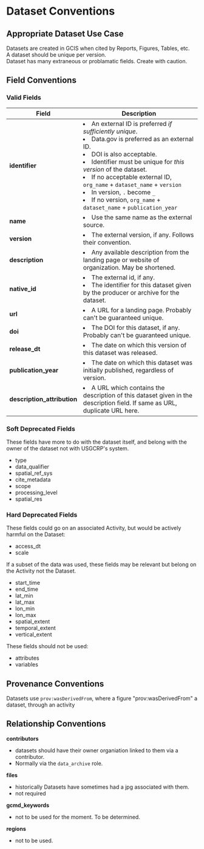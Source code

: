 # Dataset Conventions

## Appropriate Dataset Use Case

Datasets are created in GCIS when cited by Reports, Figures, Tables, etc.  
A dataset should be unique per version.  
Dataset has many extraneous or problamatic fields. Create with caution.

## Field Conventions

### Valid Fields

| Field | Description |
|-------|------------- | 
|**identifier**|<li> An external ID is preferred *if sufficiently unique*.<li> Data.gov is preferred as an external ID.<li> DOI is also acceptable.<li> Identifier must be unique for *this version* of the dataset.<li> If no acceptable external ID, `org_name` + `dataset_name` + `version`<li> In version, `.` become `_`<li> If no version, `org_name` + `dataset_name` + `publication_year`
|**name**| <li> Use the same name as the external source.|
|**version**|<li>The external version, if any. Follows their convention.|
|**description**|<li> Any available description from the landing page or website of organization. May be shortened.|
|**native_id**|<li> The external id, if any. <li> The identifier for this dataset given by the producer or archive for the dataset.|
|**url**|<li> A URL for a landing page. Probably can't be guaranteed unique.||
|**doi**|<li>The DOI for this dataset, if any. Probably can't be guaranteed unique.|
|**release_dt**|<li> The date on which this version of this dataset was released.|
|**publication_year**|<li> The date on which this dataset was initially published, regardless of version.|
|**description_attribution**|<li> A URL which contains the description of this dataset given in the description field. If same as URL, duplicate URL here.|


### Soft Deprecated Fields

These fields have more to do with the dataset itself, and belong with the owner of the dataset not with USGCRP's system.

 - type                   
 - data_qualifier         
 - spatial_ref_sys        
 - cite_metadata          
 - scope                  
 - processing_level       
 - spatial_res            

### Hard Deprecated Fields

These fields could go on an associated Activity, but would be actively harmful on the Dataset:

 - access_dt
 - scale

If a subset of the data was used, these fields may be relevant but belong on the Activity not the Dataset.

 - start_time             
 - end_time               
 - lat_min                
 - lat_max                
 - lon_min                
 - lon_max  
 - spatial_extent         
 - temporal_extent        
 - vertical_extent      
 
These fields should not be used:

 - attributes             
 - variables  

## Provenance Conventions

Datasets use `prov:wasDerivedFrom`, where a figure "prov:wasDerivedFrom" a dataset, through an activity

## Relationship Conventions

**contributors**
 - datasets should have their owner organiation linked to them via a contributor.
 - Normally via the `data_archive` role.

**files**
 - historically Datasets have sometimes had a jpg associated with them. 
 - not required

**gcmd_keywords**
 - not to be used for the moment. To be determined.
 
**regions**
 - not to be used.
